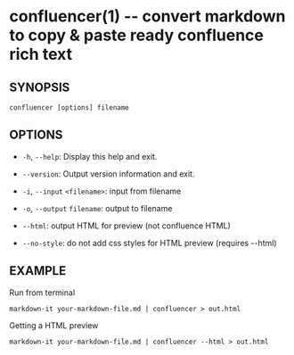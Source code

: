 # confluencer(1) -- convert markdown to copy & paste ready confluence rich text

## SYNOPSIS

    confluencer [options] filename

## OPTIONS

* `-h`, `--help`:
  Display this help and exit.

* `--version`:
  Output version information and exit.

* `-i`, `--input` `<filename>`:
  input from filename

* `-o`, `--output` `filename`:
  output to filename

* `--html`:
  output HTML for preview (not confluence HTML)

* `--no-style`:
  do not add css styles for HTML preview (requires --html)


## EXAMPLE

Run from terminal

    markdown-it your-markdown-file.md | confluencer > out.html

Getting a HTML preview

    markdown-it your-markdown-file.md | confluencer --html > out.html
